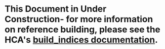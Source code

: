 # This Document in Under Construction- for more information on reference building, please see the HCA's [build_indices documentation](https://github.com/HumanCellAtlas/skylab/tree/master/library/accessory_workflows/build_indices).
